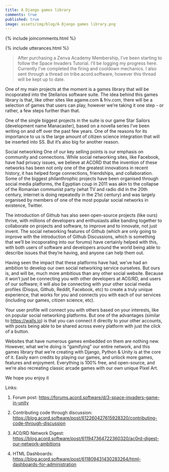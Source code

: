 ```yaml
---
title: A Django games library
comments: true
published: true
image: assets/img/blog/A Django games library.png
---
```


{% include joincomments.html %} 

{% include utterances.html %}

> After purchasing a Zenva Academy Membership, I’ve been starting to follow the Space Invaders Tutorial. I’ll be logging my progress here. Currently I’ve completed the firing and cooldown mechanics. I also sent through a thread on tribe.acord.software, however this thread will be kept up to date.

One of my main projects at the moment is a games library that will be incoporated into the Stellarios software suite. The idea behind this games library is that, like other sites like agame.com & friv.com, there will be a selection of games that users can play, however we’re taking it one step - or rather, a few steps further than that. 

One of the single biggest projects in the suite is our game Star Sailors (development name Manacaster), based on a novella series I’ve been writing on and off over the past few years. One of the reasons for its importance to us is the large amount of citizen science integration that will be inserted into SS. But it’s also big for another reason.

Social networking
One of our key selling points is our emphasis on community and connections. While social networking sites, like Facebook, have had privacy issues, we believe at ACORD that the invention of these networks has been not only one of the greatest innovations in recent history, it has helped forge connections, friendships, and collaboration. Some of the biggest philanthrophic projects have been organised through social media platforms, the Egyptian coup in 2011 was akin to the collapse of the Romanian communist party (what TV and radio did in the 20th century, internet is doing repeatedly in the 21st century) and was largely organised by members of one of the most popular social networks in existence, Twitter. 

The introduction of Github has also seen open-source projects (like ours) thrive, with millions of developers and enthusiasts alike banding together to collaborate on projects and software, to improve and to innovate, not just invent. The social networking features of Github (which are only going to improve with the introduction of Github Discussions, which is something that we’ll be incoporating into our forums) have certainly helped with this, with both users of software and developers around the world being able to describe issues that they’re having, and anyone can help them out.

Having seen the impact that these platforms have had, we’ve had an ambition to develop our own social networking service ourselves. But ours is, and will be, much more ambitious than any other social website. Because it won’t just be connecting you with other developers at AC0/RD, and users of our software; it will also be connecting with your other social media profiles (Disqus, Github, Reddit, Facebook, etc) to create a truly unique experience, that works for you and connects you with each of our services (including our games, citizen science, etc). 

Your user profile will connect you with others based on your interests, like on popular social networking platforms. But one of the advantages (similar to https://walls.io) is that you can connect it directly to your other accounts, with posts being able to be shared across every platform with just the click of a button. 

Websites that have numerous games embedded on them are nothing new. However, what we’re doing is “gamifying” our entire network, and this games library that we’re creating with Django, Python & Unity is at the core of it. Easily earn credits by playing our games, and unlock more games, features and enjoyment. Everything is 100% free, and open-source, and we’re also recreating classic arcade games with our own unique Pixel Art. 



We hope you enjoy it





Links:

1. Forum post: https://forums.acord.software/d/3-space-invaders-game-in-unity

2. Contributing code through discussion: https://blog.acord.software/post/612260427615928320/contributing-code-through-discussion

3. AC0/RD Network Digest: https://blog.acord.software/post/611947364722360320/ac0rd-digest-our-network-ambitions

4. HTML Dashboards: https://blog.acord.software/post/611809431430283264/html-dashboards-for-administration